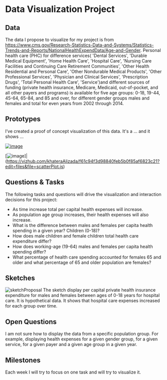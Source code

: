 # Data Visualization Project

## Data

The data I propose to visualize for my project is from https://www.cms.gov/Research-Statistics-Data-and-Systems/Statistics-Trends-and-Reports/NationalHealthExpendData/Age-and-Gender. Personal health care (PHC) for difference services( 'Dental Services', 'Durable Medical Equipment', 'Home Health Care', 'Hospital Care', 'Nursing Care Facilities and Continuing Care Retirement Communities', 'Other Health Residential and Personal Care', 'Other Nondurable Medical Products', 'Other Professional Services', 'Physician and Clinical Services', 'Prescription Drugs', 'Total Personal Health Care', 'Service')and different sources of funding (private health insurance, Medicare, Medicaid, out-of-pocket, and all other payers and programs) is available for five age groups: 0-18, 19-44, 45-64, 65-84, and 85 and over, for different gender groups males and females and total for even years from 2002 through 2014.

## Prototypes

I’ve created a proof of concept visualization of this data. It's a ... and it shows ...

[![image](https://user-images.githubusercontent.com/20228364/219960430-5923a04c-ffe6-4478-b17b-d85ad393068b.png)](https://vizhub.com/khateraAlizada/eefbd6bb9e054de9ba9fd58e3f142bf9)

[![image](https://user-images.githubusercontent.com/20228364/219963275-523207c5-4195-43f6-8ff0-4712e47f178a.png)]|(https://vizhub.com/khateraAlizada/f61c94f3d98840feb5b0f85af6823c21?edit=files&file=scatterPlot.js)

## Questions & Tasks

The following tasks and questions will drive the visualization and interaction decisions for this project:

 * As time increase total per capital health expenses will increase. 
 * As population age group increases, their health expenses will also increase.
 * What is the difference between males and females per capita health spending in a given year? Children (0-18)?
 * How does male children and female children total health care expenditure differ?
 * How does working-age (19-64) males and females per capita health spending differ?
 * What percentage of health care spending accounted for females 65 and older and what percentage of 65 and older population are females?
 

## Sketches
![sketchProposal](https://user-images.githubusercontent.com/20228364/219959375-a033fec8-33d8-460c-b4e5-a0589371d5f2.png)
The sketch display per capital private health insurance expenditure for males and females between ages of 0-18 years for hospital care. It is hypothetical data. It shows that hospital care expenses increased for each group over time. 

## Open Questions

I am not sure how to display the data from a specific population group. For example, displaying  health expenses for a given gender group, for a given service, for a given payer and a given age group in a given year. 

## Milestones

Each week I will try to focus on one task and will try to visualize it. 
